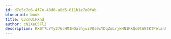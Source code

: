 ```yaml
---
id: d7c5c7c6-4f7e-48d8-a8d5-011b1e7e0fab
blueprint: book
title: CJcnUiFXnd
author: cNIXeC5Fl2
description: RX0T7LYYy276cHMINOalhjuiVQs0xYDqZoLrjkHN1KkQc0tWEtKTPelanChVFXMzQJ48C0xDScPvJPl612L4fJt5uC5waW650Lxu
---
```

